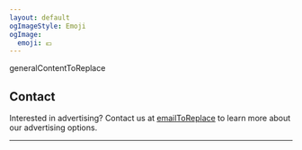 ```yaml
---
layout: default
ogImageStyle: Emoji
ogImage:
  emoji: 💶
---
```


generalContentToReplace

## Contact

Interested in advertising? Contact us at [emailToReplace](mailto:contact@monitoringdirectory.com) to learn more about our advertising options.

---

